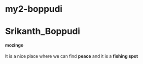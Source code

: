 # my2-boppudi
# Srikanth_Boppudi
#### mozingo
It is a nice place where we can find **peace** and it is a **fishing spot**